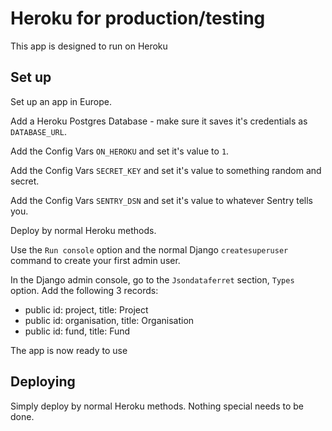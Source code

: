 # Heroku for production/testing

This app is designed to run on Heroku

## Set up

Set up an app in Europe.

Add a Heroku Postgres Database - make sure it saves it's credentials as `DATABASE_URL`.

Add the Config Vars `ON_HEROKU` and set it's value to `1`.

Add the Config Vars `SECRET_KEY` and set it's value to something random and secret.

Add the Config Vars `SENTRY_DSN` and set it's value to whatever Sentry tells you.

Deploy by normal Heroku methods. 

Use the `Run console` option and the normal Django `createsuperuser` command to create your first admin user.

In the Django admin console, go to the `Jsondataferret` section, `Types` option. Add the following 3 records:

* public id: project, title: Project
* public id: organisation, title: Organisation
* public id: fund, title: Fund

The app is now ready to use

## Deploying

Simply deploy by normal Heroku methods. Nothing special needs to be done.
